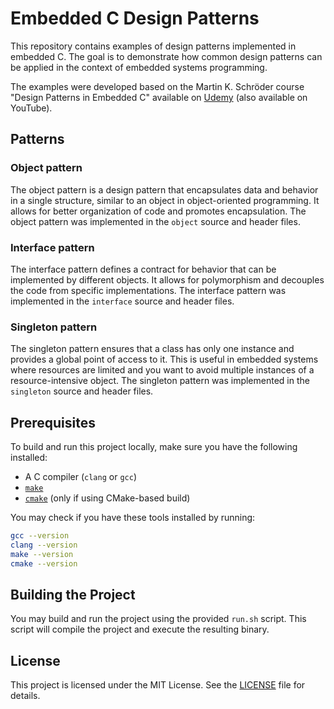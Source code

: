# Embedded C Design Patterns

This repository contains examples of design patterns implemented in embedded C. The goal is to demonstrate how common design patterns can be applied in the context of embedded systems programming.

The examples were developed based on the Martin K. Schröder course "Design Patterns in Embedded C" available on [Udemy](https://www.udemy.com/course/embedded-c-programming-design-patterns/?srsltid=AfmBOoq7tYXLs5xy7H3ZCYdd2eG4GdPBi336JkoWeg7D51fpguUF-v9z&couponCode=ST4MT20725A) (also available on YouTube).

## Patterns

### Object pattern

The object pattern is a design pattern that encapsulates data and behavior in a single structure, similar to an object in object-oriented programming. It allows for better organization of code and promotes encapsulation. The object pattern was implemented in the `object` source and header files.

### Interface pattern

The interface pattern defines a contract for behavior that can be implemented by different objects. It allows for polymorphism and decouples the code from specific implementations. The interface pattern was implemented in the `interface` source and header files.

### Singleton pattern

The singleton pattern ensures that a class has only one instance and provides a global point of access to it. This is useful in embedded systems where resources are limited and you want to avoid multiple instances of a resource-intensive object. The singleton pattern was implemented in the `singleton` source and header files.

## Prerequisites

To build and run this project locally, make sure you have the following installed:

- A C compiler (`clang` or `gcc`)
- [`make`](https://www.gnu.org/software/make/)
- [`cmake`](https://cmake.org/) (only if using CMake-based build)

You may check if you have these tools installed by running:

```bash
gcc --version
clang --version
make --version
cmake --version
```

## Building the Project

You may build and run the project using the provided `run.sh` script. This script will compile the project and execute the resulting binary.

## License

This project is licensed under the MIT License. See the [LICENSE](LICENSE) file for details.
